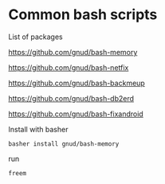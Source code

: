 # Common bash scripts

List of packages

https://github.com/gnud/bash-memory

https://github.com/gnud/bash-netfix

https://github.com/gnud/bash-backmeup

https://github.com/gnud/bash-db2erd

https://github.com/gnud/bash-fixandroid


Install with basher

```
basher install gnud/bash-memory
```

run

```
freem
```
